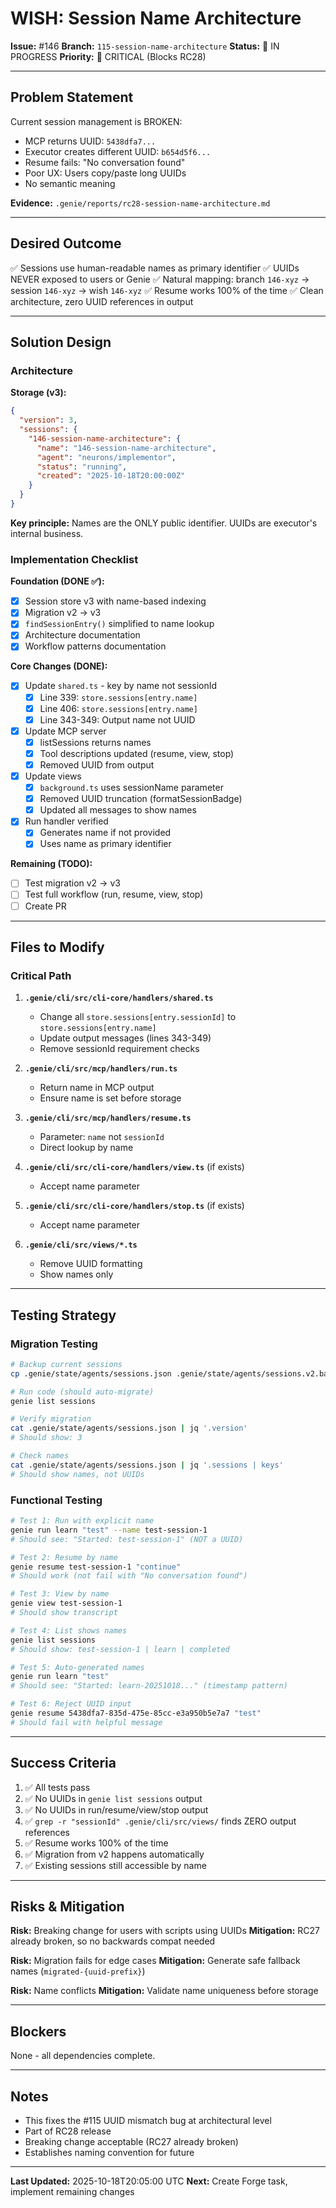 # WISH: Session Name Architecture

**Issue:** #146
**Branch:** `115-session-name-architecture`
**Status:** 🚧 IN PROGRESS
**Priority:** 🔴 CRITICAL (Blocks RC28)

---

## Problem Statement

Current session management is BROKEN:
- MCP returns UUID: `5438dfa7...`
- Executor creates different UUID: `b654d5f6...`
- Resume fails: "No conversation found"
- Poor UX: Users copy/paste long UUIDs
- No semantic meaning

**Evidence:** `.genie/reports/rc28-session-name-architecture.md`

---

## Desired Outcome

✅ Sessions use human-readable names as primary identifier
✅ UUIDs NEVER exposed to users or Genie
✅ Natural mapping: branch `146-xyz` → session `146-xyz` → wish `146-xyz`
✅ Resume works 100% of the time
✅ Clean architecture, zero UUID references in output

---

## Solution Design

### Architecture

**Storage (v3):**
```json
{
  "version": 3,
  "sessions": {
    "146-session-name-architecture": {
      "name": "146-session-name-architecture",
      "agent": "neurons/implementor",
      "status": "running",
      "created": "2025-10-18T20:00:00Z"
    }
  }
}
```

**Key principle:** Names are the ONLY public identifier. UUIDs are executor's internal business.

### Implementation Checklist

**Foundation (DONE ✅):**
- [x] Session store v3 with name-based indexing
- [x] Migration v2 → v3
- [x] `findSessionEntry()` simplified to name lookup
- [x] Architecture documentation
- [x] Workflow patterns documentation

**Core Changes (DONE):**
- [x] Update `shared.ts` - key by name not sessionId
  - [x] Line 339: `store.sessions[entry.name]`
  - [x] Line 406: `store.sessions[entry.name]`
  - [x] Line 343-349: Output name not UUID
- [x] Update MCP server
  - [x] listSessions returns names
  - [x] Tool descriptions updated (resume, view, stop)
  - [x] Removed UUID from output
- [x] Update views
  - [x] `background.ts` uses sessionName parameter
  - [x] Removed UUID truncation (formatSessionBadge)
  - [x] Updated all messages to show names
- [x] Run handler verified
  - [x] Generates name if not provided
  - [x] Uses name as primary identifier

**Remaining (TODO):**
- [ ] Test migration v2 → v3
- [ ] Test full workflow (run, resume, view, stop)
- [ ] Create PR

---

## Files to Modify

### Critical Path

1. **`.genie/cli/src/cli-core/handlers/shared.ts`**
   - Change all `store.sessions[entry.sessionId]` to `store.sessions[entry.name]`
   - Update output messages (lines 343-349)
   - Remove sessionId requirement checks

2. **`.genie/cli/src/mcp/handlers/run.ts`**
   - Return name in MCP output
   - Ensure name is set before storage

3. **`.genie/cli/src/mcp/handlers/resume.ts`**
   - Parameter: `name` not `sessionId`
   - Direct lookup by name

4. **`.genie/cli/src/cli-core/handlers/view.ts`** (if exists)
   - Accept name parameter

5. **`.genie/cli/src/cli-core/handlers/stop.ts`** (if exists)
   - Accept name parameter

6. **`.genie/cli/src/views/*.ts`**
   - Remove UUID formatting
   - Show names only

---

## Testing Strategy

### Migration Testing
```bash
# Backup current sessions
cp .genie/state/agents/sessions.json .genie/state/agents/sessions.v2.backup

# Run code (should auto-migrate)
genie list sessions

# Verify migration
cat .genie/state/agents/sessions.json | jq '.version'
# Should show: 3

# Check names
cat .genie/state/agents/sessions.json | jq '.sessions | keys'
# Should show names, not UUIDs
```

### Functional Testing
```bash
# Test 1: Run with explicit name
genie run learn "test" --name test-session-1
# Should see: "Started: test-session-1" (NOT a UUID)

# Test 2: Resume by name
genie resume test-session-1 "continue"
# Should work (not fail with "No conversation found")

# Test 3: View by name
genie view test-session-1
# Should show transcript

# Test 4: List shows names
genie list sessions
# Should show: test-session-1 | learn | completed

# Test 5: Auto-generated names
genie run learn "test"
# Should see: "Started: learn-20251018..." (timestamp pattern)

# Test 6: Reject UUID input
genie resume 5438dfa7-835d-475e-85cc-e3a950b5e7a7 "test"
# Should fail with helpful message
```

---

## Success Criteria

1. ✅ All tests pass
2. ✅ No UUIDs in `genie list sessions` output
3. ✅ No UUIDs in run/resume/view/stop output
4. ✅ `grep -r "sessionId" .genie/cli/src/views/` finds ZERO output references
5. ✅ Resume works 100% of the time
6. ✅ Migration from v2 happens automatically
7. ✅ Existing sessions still accessible by name

---

## Risks & Mitigation

**Risk:** Breaking change for users with scripts using UUIDs
**Mitigation:** RC27 already broken, so no backwards compat needed

**Risk:** Migration fails for edge cases
**Mitigation:** Generate safe fallback names (`migrated-{uuid-prefix}`)

**Risk:** Name conflicts
**Mitigation:** Validate name uniqueness before storage

---

## Blockers

None - all dependencies complete.

---

## Notes

- This fixes the #115 UUID mismatch bug at architectural level
- Part of RC28 release
- Breaking change acceptable (RC27 already broken)
- Establishes naming convention for future

---

**Last Updated:** 2025-10-18T20:05:00 UTC
**Next:** Create Forge task, implement remaining changes
